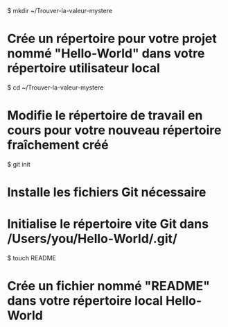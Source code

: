 $ mkdir ~/Trouver-la-valeur-mystere

# Crée un répertoire pour votre projet nommé "Hello-World" dans votre répertoire utilisateur local

$ cd ~/Trouver-la-valeur-mystere
# Modifie le répertoire de travail en cours pour votre nouveau répertoire fraîchement créé

$ git init
# Installe les fichiers Git nécessaire
# Initialise le répertoire vite Git dans /Users/you/Hello-World/.git/

$ touch README
# Crée un fichier nommé "README" dans votre répertoire local Hello-World
